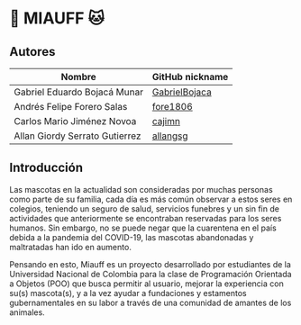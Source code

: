 # :dog: MIAUFF :cat:

## Autores

|              Nombre              |GitHub nickname|
|----------------------------------|---------------|
|   Gabriel Eduardo Bojacá Munar   |[GabrielBojaca](https://github.com/GabrielBojaca)|
|    Andrés Felipe Forero Salas    |[fore1806](https://github.com/fore1806)|
|    Carlos Mario Jiménez Novoa    |[cajimn](https://github.com/cajimn)|
|  Allan Giordy Serrato Gutierrez  |[allangsg](https://github.com/alllangsg)|

## Introducción

Las mascotas en la actualidad son consideradas por muchas personas como parte de su familia, cada día es más común observar a estos seres en colegios, teniendo un seguro de salud, servicios funebres y un sin fin de actividades que anteriormente se encontraban reservadas para los seres humanos. Sin embargo, no se puede negar que la cuarentena en el país debida a la pandemia del COVID-19, las mascotas abandonadas y maltratadas han ido en aumento. 

Pensando en esto, Miauff es un proyecto desarrollado por estudiantes de la Universidad Nacional de Colombia para la clase de Programación Orientada a Objetos (POO) que busca permitir al usuario, mejorar la experiencia con su(s) mascota(s), y a la vez ayudar a fundaciones y estamentos gubernamentales en su labor a través de una comunidad de amantes de los animales.